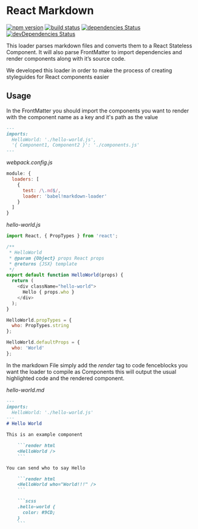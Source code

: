 React Markdown
==================

[![npm version](https://img.shields.io/npm/v/react-markdown-loader.svg)](https://www.npmjs.com/package/react-markdown-loader)
[![build status](https://travis-ci.org/javiercf/react-markdown-loader.svg?branch=master)](https://travis-ci.org/javiercf/react-markdown-loader)
[![dependencies Status](https://david-dm.org/javiercf/react-markdown-loader/status.svg)](https://david-dm.org/javiercf/react-markdown-loader)
[![devDependencies Status](https://david-dm.org/javiercf/react-markdown-loader/dev-status.svg)](https://david-dm.org/javiercf/react-markdown-loader?type=dev)

This loader parses markdown files and converts them to a React Stateless Component.
It will also parse FrontMatter to import dependencies and render components
along with it’s source code.

We developed this loader in order to make the process of creating styleguides for
React components easier

## Usage

In the FrontMatter you should import the components you want to render
with the component name as a key and it's path as the value

```markdown
---
imports:
  HelloWorld: './hello-world.js',
  '{ Component1, Component2 }': './components.js'
---
```

*webpack.config.js*
```js
module: {
  loaders: [
    {
      test: /\.md$/,
      loader: 'babel!markdown-loader'
    }
  ]
}
```

*hello-world.js*
```js
import React, { PropTypes } from 'react';

/**
 * HelloWorld
 * @param {Object} props React props
 * @returns {JSX} template
 */
export default function HelloWorld(props) {
  return (
    <div className="hello-world">
      Hello { props.who }
    </div>
  );
}

HelloWorld.propTypes = {
  who: PropTypes.string
};

HelloWorld.defaultProps = {
  who: 'World'
};

```
In the markdown File simply add the *render* tag to code fenceblocks you want the
loader to compile as Components this will output the usual highlighted code
and the rendered component.

*hello-world.md*
```markdown
---
imports:
  HelloWorld: './hello-world.js'
---
# Hello World

This is an example component

    ```render html
    <HelloWorld />
    ```

You can send who to say Hello

    ```render html
    <HelloWorld who="World!!!" />
    ```

    ```scss
    .hello-world {
      color: #9CD;
    }
    ```
```
